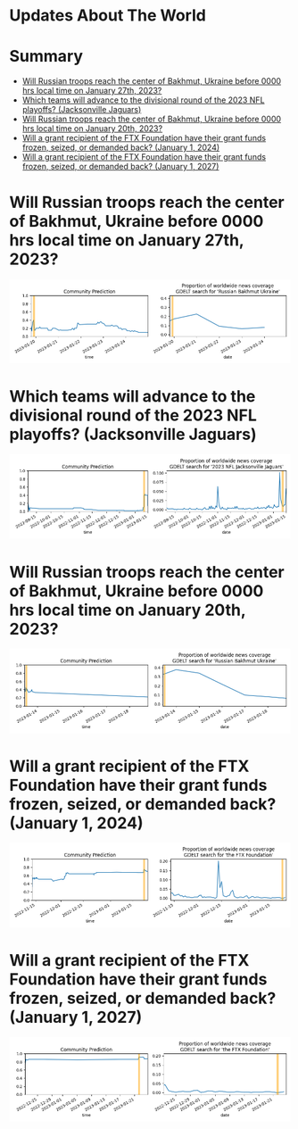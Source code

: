 
Updates About The World
=======================

Summary
=======

* [Will Russian troops reach the center of Bakhmut, Ukraine before 0000 hrs local time on January 27th, 2023?](#will-russian-troops-reach-the-center-of-bakhmut-ukraine-before-0000-hrs-local-time-on-january-27th-2023)
* [Which teams will advance to the divisional round of the 2023 NFL playoffs? (Jacksonville Jaguars)](#which-teams-will-advance-to-the-divisional-round-of-the-2023-nfl-playoffs-jacksonville-jaguars)
* [Will Russian troops reach the center of Bakhmut, Ukraine before 0000 hrs local time on January 20th, 2023?](#will-russian-troops-reach-the-center-of-bakhmut-ukraine-before-0000-hrs-local-time-on-january-20th-2023)
* [Will a grant recipient of the FTX Foundation have their grant funds frozen, seized, or demanded back? (January 1, 2024)](#will-a-grant-recipient-of-the-ftx-foundation-have-their-grant-funds-frozen-seized-or-demanded-back-january-1-2024)
* [Will a grant recipient of the FTX Foundation have their grant funds frozen, seized, or demanded back? (January 1, 2027)](#will-a-grant-recipient-of-the-ftx-foundation-have-their-grant-funds-frozen-seized-or-demanded-back-january-1-2027)

# Will Russian troops reach the center of Bakhmut, Ukraine before 0000 hrs local time on January 27th, 2023?


![Russian Troops in Central Bakhmut by 1-27-23](assets/01.png)
# Which teams will advance to the divisional round of the 2023 NFL playoffs? (Jacksonville Jaguars)


![Jacksonville Jaguars](assets/03.png)
# Will Russian troops reach the center of Bakhmut, Ukraine before 0000 hrs local time on January 20th, 2023?


![Russian Troops in Central Bakhmut by 1-20-'23](assets/04.png)
# Will a grant recipient of the FTX Foundation have their grant funds frozen, seized, or demanded back? (January 1, 2024)


![January 1, 2024](assets/06.png)
# Will a grant recipient of the FTX Foundation have their grant funds frozen, seized, or demanded back? (January 1, 2027)


![January 1, 2027](assets/07.png)